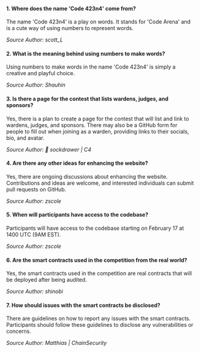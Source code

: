 #### 1. Where does the name 'Code 423n4' come from?
The name 'Code 423n4' is a play on words. It stands for 'Code Arena' and is a cute way of using numbers to represent words.

*Source Author: scott_L*

#### 2. What is the meaning behind using numbers to make words?
Using numbers to make words in the name 'Code 423n4' is simply a creative and playful choice.

*Source Author: Shauhin*

#### 3. Is there a page for the contest that lists wardens, judges, and sponsors?
Yes, there is a plan to create a page for the contest that will list and link to wardens, judges, and sponsors. There may also be a GitHub form for people to fill out when joining as a warden, providing links to their socials, bio, and avatar.

*Source Author: 🧦 sockdrawer | C4*

#### 4. Are there any other ideas for enhancing the website?
Yes, there are ongoing discussions about enhancing the website. Contributions and ideas are welcome, and interested individuals can submit pull requests on GitHub.

*Source Author: zscole*

#### 5. When will participants have access to the codebase?
Participants will have access to the codebase starting on February 17 at 1400 UTC (9AM EST).

*Source Author: zscole*

#### 6. Are the smart contracts used in the competition from the real world?
Yes, the smart contracts used in the competition are real contracts that will be deployed after being audited.

*Source Author: shinobi*

#### 7. How should issues with the smart contracts be disclosed?
There are guidelines on how to report any issues with the smart contracts. Participants should follow these guidelines to disclose any vulnerabilities or concerns.

*Source Author: Matthias | ChainSecurity*

